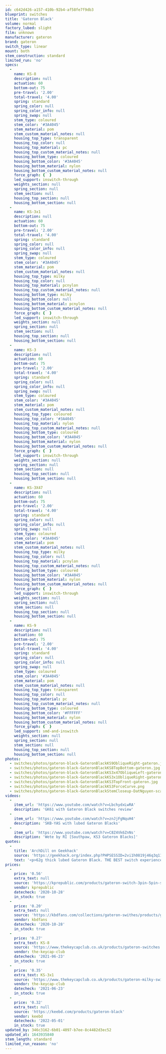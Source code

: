 ```yaml
---
id: c642d426-a157-410b-92b4-af58fe7f9db3
blueprint: switches
title: 'Gateron Black'
volume: normal
factory_lubed: slight
film: unknown
manufacturer: gateron
brand: gateron
switch_type: linear
mount: both
stem_construction: standard
limited_run: 'no'
specs:
  -
    name: KS-8
    description: null
    actuation: 60
    bottom-out: 75
    pre-travel: '2.00'
    total-travel: '4.00'
    spring: standard
    spring_color: null
    spring_color_info: null
    spring_swap: null
    stem_type: coloured
    stem_color: '#3A4045'
    stem_material: pom
    stem_custom_material_notes: null
    housing_top_type: transparent
    housing_top_color: null
    housing_top_material: pc
    housing_top_custom_material_notes: null
    housing_bottom_type: coloured
    housing_bottom_color: '#3A4045'
    housing_bottom_material: nylon
    housing_bottom_custom_material_notes: null
    force_graph: {  }
    led_support: inswitch-through
    weights_section: null
    spring_section: null
    stem_section: null
    housing_top_section: null
    housing_bottom_section: null
  -
    name: KS-3x1
    description: null
    actuation: 60
    bottom-out: 75
    pre-travel: '2.00'
    total-travel: '4.00'
    spring: standard
    spring_color: null
    spring_color_info: null
    spring_swap: null
    stem_type: coloured
    stem_color: '#3A4045'
    stem_material: pom
    stem_custom_material_notes: null
    housing_top_type: milky
    housing_top_color: null
    housing_top_material: pcnylon
    housing_top_custom_material_notes: null
    housing_bottom_type: milky
    housing_bottom_color: null
    housing_bottom_material: pcnylon
    housing_bottom_custom_material_notes: null
    force_graph: {  }
    led_support: inswitch-through
    weights_section: null
    spring_section: null
    stem_section: null
    housing_top_section: null
    housing_bottom_section: null
  -
    name: KS-3
    description: null
    actuation: 60
    bottom-out: 75
    pre-travel: '2.00'
    total-travel: '4.00'
    spring: standard
    spring_color: null
    spring_color_info: null
    spring_swap: null
    stem_type: coloured
    stem_color: '#3A4045'
    stem_material: pom
    stem_custom_material_notes: null
    housing_top_type: coloured
    housing_top_color: '#3A4045'
    housing_top_material: nylon
    housing_top_custom_material_notes: null
    housing_bottom_type: coloured
    housing_bottom_color: '#3A4045'
    housing_bottom_material: nylon
    housing_bottom_custom_material_notes: null
    force_graph: {  }
    led_support: inswitch-through
    weights_section: null
    spring_section: null
    stem_section: null
    housing_top_section: null
    housing_bottom_section: null
  -
    name: KS-3X47
    description: null
    actuation: 60
    bottom-out: 75
    pre-travel: '2.00'
    total-travel: '4.00'
    spring: standard
    spring_color: null
    spring_color_info: null
    spring_swap: null
    stem_type: coloured
    stem_color: '#3A4045'
    stem_material: pom
    stem_custom_material_notes: null
    housing_top_type: milky
    housing_top_color: null
    housing_top_material: pcnylon
    housing_top_custom_material_notes: null
    housing_bottom_type: coloured
    housing_bottom_color: '#3A4045'
    housing_bottom_material: nylon
    housing_bottom_custom_material_notes: null
    force_graph: {  }
    led_support: inswitch-through
    weights_section: null
    spring_section: null
    stem_section: null
    housing_top_section: null
    housing_bottom_section: null
  -
    name: KS-9
    description: null
    actuation: 60
    bottom-out: 75
    pre-travel: '2.00'
    total-travel: '4.00'
    spring: standard
    spring_color: null
    spring_color_info: null
    spring_swap: null
    stem_type: coloured
    stem_color: '#3A4045'
    stem_material: pom
    stem_custom_material_notes: null
    housing_top_type: transparent
    housing_top_color: null
    housing_top_material: pc
    housing_top_custom_material_notes: null
    housing_bottom_type: coloured
    housing_bottom_color: '#FFFFFF'
    housing_bottom_material: nylon
    housing_bottom_custom_material_notes: null
    force_graph: {  }
    led_support: smd-and-inswitch
    weights_section: null
    spring_section: null
    stem_section: null
    housing_top_section: null
    housing_bottom_section: null
photos:
  - switches/photos/gateron-black-GateronBlackKS9ObliqueRight-gateron.jpg
  - switches/photos/gateron-black-GateronBlackKS8TopBottom-gateron.jpg
  - switches/photos/gateron-black-GateronBlackKS3x47ObliqueLeft-gateron.jpg
  - switches/photos/gateron-black-GateronBlackKS3x1ObliqueRight-gateron.jpg
  - switches/photos/gateron-black-GateronBlackKS3TopFront-gateron.jpg
  - switches/photos/gateron-black-GateronBlackKS3ForceCurve.png
  - switches/photos/gateron-black-GateronBlackStemCloseup-DatNguyen-scaled.jpg
videos:
  -
    item_url: 'https://www.youtube.com/watch?v=LbchydxLwRA'
    description: 'GK61 with Gateron Black switches review'
  -
    item_url: 'https://www.youtube.com/watch?v=znJjFgNquH4'
    description: 'SKB-YAS with lubed Gateron Blacks'
  -
    item_url: 'https://www.youtube.com/watch?v=C8Z4Vk6ZnNs'
    description: 'Wete by RI [Southpaw, KS3 Gateron Blacks]'
quotes:
  -
    title: 'ArchDill on Geekhack'
    source: 'https://geekhack.org/index.php?PHPSESSID=2vi1h0819j46q3q119brg8trj4mh18f7&topic=87651.msg2362459#msg2362459'
    text: '<p>62g thick lubed Gateron Black. THE BEST switch experience that I have had!</p>'
prices:
  -
    price: '0.56'
    extra_text: null
    source: 'https://kprepublic.com/products/gateron-switch-3pin-5pin-smd-blue-red-black-brown-green-clear-yellow-silent-for-custom-mechnical-keyboard-xd64-xd60-eepw84-gh60?variant=9518676508716'
    vendor: kprepublic
    datecheck: '2020-10-28'
    in_stock: true
  -
    price: '0.20'
    extra_text: null
    source: 'https://kbdfans.com/collections/gateron-swithes/products/gateron-swtich-3pin-or-5pin?variant=35765199245'
    vendor: kbdfans
    datecheck: '2020-10-28'
    in_stock: true
  -
    price: '0.27'
    extra_text: KS-8
    source: 'https://www.thekeycapclub.co.uk/products/gateron-switches'
    vendor: the-keycap-club
    datecheck: '2021-06-23'
    in_stock: true
  -
    price: '0.35'
    extra_text: KS-3x1
    source: 'https://www.thekeycapclub.co.uk/products/gateron-milky-switches'
    vendor: the-keycap-club
    datecheck: '2021-06-23'
    in_stock: true
  -
    price: '0.32'
    extra_text: null
    source: 'https://keebd.com/products/gateron-black'
    vendor: keebd
    datecheck: '2022-05-01'
    in_stock: true
updated_by: 346c3162-6b01-4097-b7ee-8c4482d3ec52
updated_at: 1643935840
stem_length: standard
limited_run_reason: 'no'
---
```

